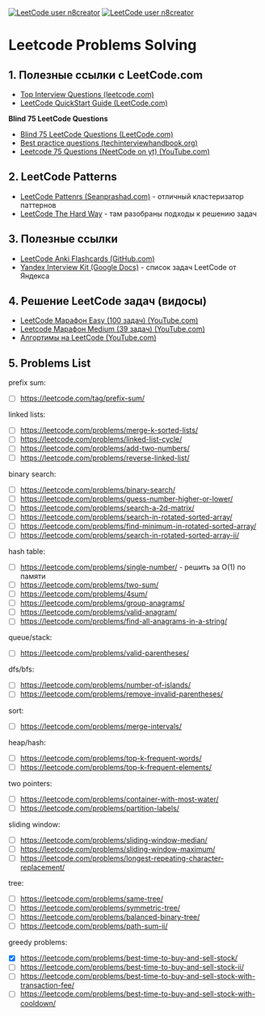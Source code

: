 [![LeetCode user n8creator](https://img.shields.io/badge/dynamic/json?style=flat&labelColor=black&color=%23ffa116&label=Solved&query=solvedOverTotal&url=https%3A%2F%2Fleetcode-badge.vercel.app%2Fapi%2Fusers%2Fn8creator&logo=leetcode&logoColor=yellow)](https://leetcode.com/n8creator/)
[![LeetCode user n8creator](https://img.shields.io/badge/dynamic/json?style=flat&labelColor=black&color=%23ffa116&label=Solved&query=solvedPercentage&url=https%3A%2F%2Fleetcode-badge.vercel.app%2Fapi%2Fusers%2Fn8creator&logo=leetcode&logoColor=yellow)](https://leetcode.com/n8creator/)

# Leetcode Problems Solving

## 1. Полезные ссылки с LeetCode.com

- [Top Interview Questions (leetcode.com)](https://leetcode.com/explore/interview/card/top-interview-questions-easy/)
- [LeetCode QuickStart Guide (LeetCode.com)](https://support.leetcode.com/hc/en-us/articles/360012067053-LeetCode-QuickStart-Guide)

**Blind 75 LeetCode Questions**
- [Blind 75 LeetCode Questions (LeetCode.com)](https://leetcode.com/discuss/general-discussion/460599/blind-75-leetcode-questions)
- [Best practice questions (techinterviewhandbook.org)](https://www.techinterviewhandbook.org/best-practice-questions/)
- [Leetcode 75 Questions (NeetCode on yt) (YouTube.com)](https://docs.google.com/spreadsheets/d/1A2PaQKcdwO_lwxz9bAnxXnIQayCouZP6d-ENrBz_NXc/edit#gid=0)

## 2. LeetCode Patterns

- [LeetCode Pattenrs (Seanprashad.com)](https://seanprashad.com/leetcode-patterns/) - отличный кластеризатор паттернов
- [LeetCode The Hard Way](https://leetcodethehardway.com/tutorials/category/basic-topics) - там разобраны подходы к решению задач

## 3. Полезные ссылки

- [LeetCode Anki Flashcards (GitHub.com)](https://github.com/blablatdinov/leetcode-anki)
- [Yandex Interview Kit (Google Docs)](https://docs.google.com/spreadsheets/d/1vgoyVzOqueURT7jNXuoEec5dQnIdtUCEqVPX1x0Vx6A/edit#gid=0) - список задач LeetCode от Яндекса


## 4. Решение LeetCode задач (видосы)

- [LeetCode Марафон Easy (100 задач) (YouTube.com)](https://www.youtube.com/watch?v=Pp84Sv041xA)
- [Leetcode Марафон Medium (39 задач) (YouTube.com)](https://www.youtube.com/watch?v=kU1gkusIoZ0)
- [Алгортимы на LeetCode (YouTube.com)](https://www.youtube.com/playlist?list=PLQJ7ptkRY-xacUqHRbKcQ8A64dL9b7acn)

## 5. Problems List

prefix sum:
- [ ] https://leetcode.com/tag/prefix-sum/

linked lists:
- [ ] https://leetcode.com/problems/merge-k-sorted-lists/
- [ ] https://leetcode.com/problems/linked-list-cycle/
- [ ] https://leetcode.com/problems/add-two-numbers/
- [ ] https://leetcode.com/problems/reverse-linked-list/

binary search:
- [ ] https://leetcode.com/problems/binary-search/
- [ ] https://leetcode.com/problems/guess-number-higher-or-lower/
- [ ] https://leetcode.com/problems/search-a-2d-matrix/
- [ ] https://leetcode.com/problems/search-in-rotated-sorted-array/
- [ ] https://leetcode.com/problems/find-minimum-in-rotated-sorted-array/
- [ ] https://leetcode.com/problems/search-in-rotated-sorted-array-ii/

hash table:
- [ ] https://leetcode.com/problems/single-number/ - решить за O(1) по памяти
- [ ] https://leetcode.com/problems/two-sum/
- [ ] https://leetcode.com/problems/4sum/
- [ ] https://leetcode.com/problems/group-anagrams/
- [ ] https://leetcode.com/problems/valid-anagram/
- [ ] https://leetcode.com/problems/find-all-anagrams-in-a-string/

queue/stack:
- [ ] https://leetcode.com/problems/valid-parentheses/

dfs/bfs:
- [ ] https://leetcode.com/problems/number-of-islands/
- [ ] https://leetcode.com/problems/remove-invalid-parentheses/

sort:
- [ ] https://leetcode.com/problems/merge-intervals/

heap/hash:
- [ ] https://leetcode.com/problems/top-k-frequent-words/
- [ ] https://leetcode.com/problems/top-k-frequent-elements/

two pointers:
- [ ] https://leetcode.com/problems/container-with-most-water/
- [ ] https://leetcode.com/problems/partition-labels/

sliding window:
- [ ] https://leetcode.com/problems/sliding-window-median/
- [ ] https://leetcode.com/problems/sliding-window-maximum/
- [ ] https://leetcode.com/problems/longest-repeating-character-replacement/

tree:
- [ ] https://leetcode.com/problems/same-tree/
- [ ] https://leetcode.com/problems/symmetric-tree/
- [ ] https://leetcode.com/problems/balanced-binary-tree/
- [ ] https://leetcode.com/problems/path-sum-ii/

greedy problems:

- [x] https://leetcode.com/problems/best-time-to-buy-and-sell-stock/
- [ ] https://leetcode.com/problems/best-time-to-buy-and-sell-stock-ii/
- [ ] https://leetcode.com/problems/best-time-to-buy-and-sell-stock-with-transaction-fee/
- [ ] https://leetcode.com/problems/best-time-to-buy-and-sell-stock-with-cooldown/
